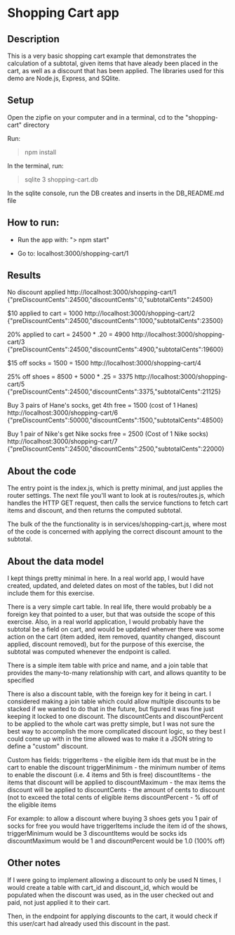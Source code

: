 # Shopping Cart app

## Description
This is a very basic shopping cart example that demonstrates the calculation of a subtotal, given items that have aleady been placed in the cart, as well as a discount that has been applied. The libraries used for this demo are Node.js, Express, and SQlite. 

## Setup
Open the zipfie on your computer and in a terminal, cd to the "shopping-cart" directory 

Run: 
> npm install

In the terminal, run:

> sqlite 3 shopping-cart.db

In the sqlite console, run the DB creates and inserts in the DB_README.md file


## How to run: 
- Run the app with: "> npm start"

- Go to: localhost:3000/shopping-cart/1


## Results
No discount applied
http://localhost:3000/shopping-cart/1
{"preDiscountCents":24500,"discountCents":0,"subtotalCents":24500}

$10 applied to cart = 1000
http://localhost:3000/shopping-cart/2
{"preDiscountCents":24500,"discountCents":1000,"subtotalCents":23500}


20% applied to cart = 24500 * .20 =  4900
http://localhost:3000/shopping-cart/3
{"preDiscountCents":24500,"discountCents":4900,"subtotalCents":19600}

$15 off socks = 1500 = 1500
http://localhost:3000/shopping-cart/4

25% off shoes = 8500 + 5000 * .25 = 3375
http://localhost:3000/shopping-cart/5
{"preDiscountCents":24500,"discountCents":3375,"subtotalCents":21125}

Buy 3 pairs of Hane's socks, get 4th free = 1500 (cost of 1 Hanes)
http://localhost:3000/shopping-cart/6
{"preDiscountCents":50000,"discountCents":1500,"subtotalCents":48500}

Buy 1 pair of Nike's get Nike socks free = 2500 (Cost of 1 Nike socks)
http://localhost:3000/shopping-cart/7
{"preDiscountCents":24500,"discountCents":2500,"subtotalCents":22000}

## About the code
The entry point is the index.js, which is pretty minimal, and just applies the router settings.  The next file you'll want to look at is routes/routes.js, which handles the HTTP GET request, then calls the service functions to fetch cart items and discount, and then returns the computed subtotal. 

The bulk of the the functionality is in services/shopping-cart.js, where most of the code is concerned with applying the correct discount amount to the subtotal.

## About the data model
I kept things pretty minimal in here. In a real world app, I would have created, updated, and deleted dates on most of the tables, but I did not include them for this exercise. 

There is a very simple cart table. In real life, there would probably be a foreign key that pointed to a user, but that was outside the scope of this exercise. Also, in a real world application, I would probably have the subtotal be a field on cart, and would be updated whenver there was some action on the cart (item added, item removed, quantity changed, discount applied, discount removed), but for the purpose of this exercise, the subtotal was computed whenever the endpoint is called. 

There is a simple item table with price and name, and a join table that provides the many-to-many relationship with cart, and allows quantity to be specified

There is also a discount table, with the foreign key for it being in cart.  I considered making a join table which could allow multiple discounts to be stacked if we wanted to do that in the future, but figured it was fine just keeping it locked to one discount. The discountCents and discountPercent to be applied to the whole cart was pretty simple, but I was not sure the best way to accomplish the more complicated discount logic, so they best I could come up with in the time allowed was to make it a JSON string to define a "custom" discount. 

Custom has fields: 
triggerItems - the eligible item ids that must be in the cart to enable the discount
triggerMinimum - the minimum number of items to enable the discount (i.e.  4 items and 5th is free)
discountItems - the items that discount will be applied to
discountMaximum - the max items the discount will be applied to
discountCents - the amount of cents to discount (not to exceed the total cents of eligible items
discountPercent - % off of the eligible items

For example: to allow a discount where buying 3 shoes gets you 1 pair of socks for free you would have 
triggerItems include the item id of the shows,
triggerMinimum would be 3
discountItems would be socks ids
discountMaximum would be 1
and discountPercent would be 1.0 (100% off)


## Other notes
If I were going to implement allowing a discount to only be used N times, I would create a table with cart_id and discount_id, which would be populated when 
the discount was used, as in the user checked out and paid, not just applied it to their cart. 

Then, in the endpoint for applying discounts to the cart, it would check if this user/cart had already used this discount in the past. 
